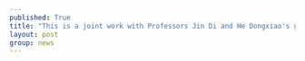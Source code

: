 ```yaml
---
published: True
title: "This is a joint work with Professors Jin Di and He Dongxiao's groups at Tianjin University. The title of the paper: A survey of community detection approaches: From statistical modeling to deep learning."
layout: post
group: news
---
```

